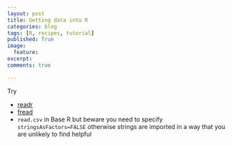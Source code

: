 ```yaml
---
layout: post
title: Getting data into R
categories: blog
tags: [R, recipes, tutorial]
published: True
image: 
  feature:
excerpt: 
comments: true

---
```


Try

- [readr](https://github.com/hadley/readr/blob/master/README.md)
- [fread](http://www.rdocumentation.org/packages/data.table/functions/fread)
- `read.csv` in Base R but beware you need to specify `stringsAsFactors=FALSE` otherwise strings are imported in a way that you are unlikely to find helpful
